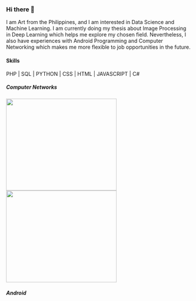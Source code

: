 ### Hi there 👋

I am Art from the Philippines, and I am interested in Data Science and Machine Learning. I am currently doing my thesis about Image Processing in Deep Learning which helps me explore my chosen field.
Nevertheless, I also have experiences with Android Programming and Computer Networking which makes me more flexible to job opportunities in the future.

#### Skills
PHP | SQL | PYTHON | CSS | HTML | JAVASCRIPT | C# 

##### Computer Networks
<img src = "https://github.com/artjason/artjason/assets/156570446/b8796108-3180-47f1-be17-470d5a1b095a" width = 300 height = 250>
<img src = "https://github.com/artjason/artjason/assets/156570446/31c06053-a433-4c4e-a899-85252a1a0ffd" width = 300 height = 250>

 ##### Android

